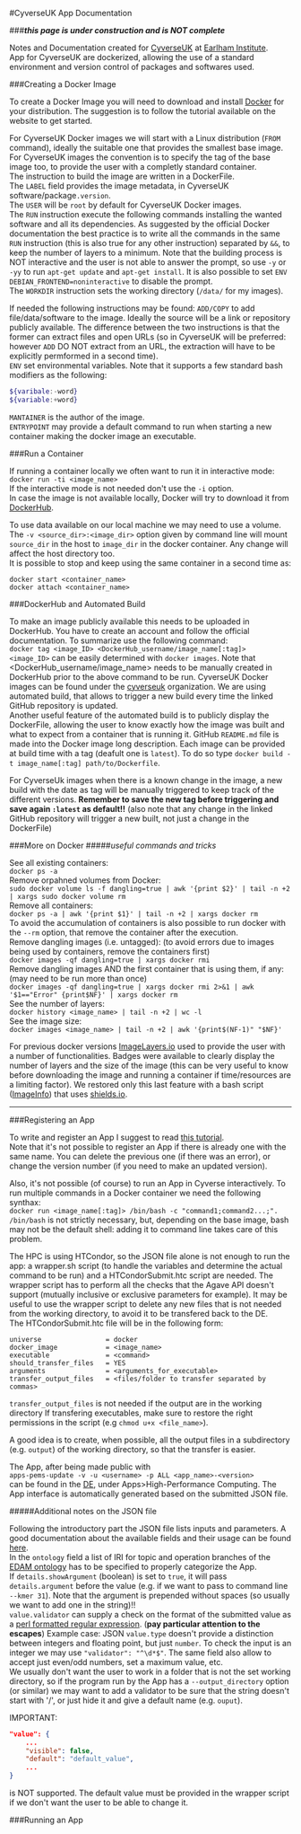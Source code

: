 #CyverseUK App Documentation

###**_this page is under construction and is NOT complete_**

Notes and Documentation created for <a href=http://cyverseuk.org/>CyverseUK</a> at <a href=http://www.earlham.ac.uk/>Earlham Institute</a>.  
App for CyverseUK are dockerized, allowing the use of a standard environment and version control of packages and softwares used.

###Creating a Docker Image

To create a Docker Image you will need to download and install <a href=https://www.docker.com/products/overview>Docker</a> for your distribution.
The suggestion is to follow the tutorial available on the website to get started.

For CyverseUK Docker images we will start with a Linux distribution (`FROM` command), ideally the suitable one that provides the smallest base image. For CyverseUK images the convention is to specify the tag of the base image too, to provide the user with a completly standard container.  
The instruction to build the image are written in a DockerFile.  
The `LABEL` field provides the image metadata, in CyverseUK software/package`.version`.  
The `USER` will be `root` by default for CyverseUK Docker images.  
The `RUN` instruction execute the following commands installing the wanted software and all its dependencies. As suggested by the official Docker documentation the best practice is to write all the commands in the same `RUN` instruction (this is also true for any other instruction) separated by `&&`, to keep the number of layers to a minimum. Note that the building process is NOT interactive and the user is not able to answer the prompt, so use `-y` or `-yy` to run `apt-get update` and `apt-get install`. It is also possible to set `ENV DEBIAN_FRONTEND=noninteractive` to disable the prompt.  
The `WORKDIR` instruction sets the working directory (`/data/` for my images).

If needed the following instructions may be found:
`ADD/COPY` to add file/data/software to the image. Ideally the source will be a link or repository publicly available. The difference between the two instructions is that the former can extract files and open URLs (so in CyverseUK will be preferred: however `ADD` DO NOT extract from an URL, the extraction will have to be explicitly permformed in a second time).   
`ENV` set environmental variables. Note that it supports a few standard bash modifiers as the following:  
```bash
${varibale:-word}
${variable:+word}
```  
`MANTAINER` is the author of the image.  
`ENTRYPOINT` may provide a default command to run when starting a new container making the docker image an executable.

###Run a Container

If running a container locally we often want to run it in interactive mode:  
```docker run -ti <image_name>```   
If the interactive mode is not needed don't use the `-i` option.  
In case the image is not available locally, Docker will try to download it from <a href=https://hub.docker.com/>DockerHub</a>.

To use data available on our local machine we may need to use a volume. The `-v <source_dir>:<image_dir>` option given by command line will mount `source_dir` in the host to `image_dir` in the docker container. Any change will affect the host directory too.  
It is possible to stop and keep using the same container in a second time as:  
```
docker start <container_name>
docker attach <container_name>
```

###DockerHub and Automated Build

To make an image publicly available this needs to be uploaded in DockerHub. You have to create an account and follow the official documentation. To summarize use the following command:  
```docker tag <image_ID> <DockerHub_username/image_name[:tag]>```  
`<image_ID>` can be easily determined with `docker images`. Note that <DockerHub_username/image_name> needs to be manually created in DockerHub prior to the above command to be run.
CyverseUK Docker images can be found under the <a href=https://hub.docker.com/u/cyverseuk/>cyverseuk</a> organization. We are using automated build, that allows to trigger a new build every time the linked GitHub repository is updated.  
Another useful feature of the automated build is to publicly display the DockerFile, allowing the user to know exactly how the image was built and what to expect from a container that is running it. GitHub `README.md` file is made into the Docker image long description.
Each image can be provided at build time with a tag (deafult one is `latest`). To do so type `docker build -t image_name[:tag] path/to/Dockerfile`.  

For CyverseUk images when there is a known change in the image, a new build with the date as tag will be manually triggered to keep track of the different versions. **Remember to save the new tag before triggering and save again `:latest` as default!!** (also note that any change in the linked GitHub repository will trigger a new built, not just a  change in the DockerFile)

###More on Docker
#####_useful commands and tricks_

See all existing containers:  
```docker ps -a```   
Remove orpahned volumes from Docker:  
```sudo docker volume ls -f dangling=true | awk '{print $2}' | tail -n +2 | xargs sudo docker volume rm```  
Remove all containers:  
```docker ps -a | awk '{print $1}' | tail -n +2 | xargs docker rm```  
To avoid the accumulation of containers is also possible to run docker with the `--rm` option, that remove the container after the execution.  
Remove dangling images (i.e. untagged): (to avoid errors due to images being used by containers, remove the containers first)  
```docker images -qf dangling=true | xargs docker rmi```   
Remove dangling images AND the first container that is using them, if any: (may need to be run more than once)  
```docker images -qf dangling=true | xargs docker rmi 2>&1 | awk '$1=="Error" {print$NF}' | xargs docker rm```  
See the number of layers:  
```docker history <image_name> | tail -n +2 | wc -l```  
See the image size:  
```docker images <image_name> | tail -n +2 | awk '{print$(NF-1)" "$NF}'```

For previous docker versions <a href=https://imagelayers.io/>ImageLayers.io</a> used to provide the user with a number of functionalities. Badges were available to clearly display the number of layers and the size of the image (this can be very useful to know before downloading the image and running a container if time/resources are a limiting factor). We restored only this last feature with a bash script (<a href=https://github.com/aliceminotto/ImageInfo>ImageInfo</a>) that uses <a href=http://shields.io/>shields.io</a>.

<hr>

###Registering an App

To write and register an App I suggest to read <a href=https://github.com/cyverseuk/cyverseuk-util/blob/master/app_tutorial/agaveapps.md>this tutorial</a>.  
Note that it's not possible to register an App if there is already one with the same name. You can delete the previous one (if there was an error), or change the version number (if you need to make an updated version).  

Also, it's not possible (of course) to run an App in Cyverse interactively. To run multiple commands in a Docker container we need the following synthax:  
```docker run <image_name[:tag]> /bin/bash -c "command1;command2...;".```  
`/bin/bash` is not strictly necessary, but, depending on the base image, bash may not be the default shell: adding it to command line takes care of this problem.  

The HPC is using HTCondor, so the JSON file alone is not enough to run the app: a wrapper.sh script (to handle the variables and determine the actual command to be run) and a HTCondorSubmit.htc script are needed. The wrapper script has to perform all the checks that the Agave API doesn't support (mutually inclusive or exclusive parameters for example). It may be useful to use the wrapper script to delete any new files that is not needed from the working directory, to avoid it to be transfered back to the DE.  
The HTCondorSubmit.htc file will be in the following form:
```
universe                = docker
docker_image            = <image_name>
executable              = <command>
should_transfer_files   = YES
arguments               = <arguments_for_executable>
transfer_output_files   = <files/folder to transfer separated by commas>
```  
`transfer_output_files` is not needed if the output are in the working directory
If transfering executables, make sure to restore the right permissions in the script (e.g `chmod u+x <file_name>`).

A good idea is to create, when possible, all the output files in a subdirectory (e.g. `output`) of the working directory, so that the transfer is easier.  

The App, after being made public with  
```apps-pems-update -v -u <username> -p ALL <app_name>-<version>```  
can be found in the <a href=https://de.iplantcollaborative.org/de/>DE</a>, under Apps>High-Performance Computing. The App interface is automatically generated based on the submitted JSON file.

#####Additional notes on the JSON file

Following the introductory part the JSON file lists inputs and parameters. A good documentation about the available fields and their usage can be found <a href=http://agaveapi.co/documentation/tutorials/app-management-tutorial/app-inputs-and-parameters-tutorial/>here</a>.  
In the `ontology` field a list of IRI for topic and operation branches of the <a href=http://www.ebi.ac.uk/ols/ontologies/edam>EDAM ontology</a> has to be specified to properly categorize the App.  
If `details.showArgument` (boolean) is set to `true`, it will pass `details.argument` before the value (e.g. if we want to pass to command line `--kmer 31`). Note that the argument is prepended without spaces (so usually we want to add one in the string)!!  
`value.validator` can supply a check on the format of the submitted value as a <a href=http://perldoc.perl.org/perlre.html>perl formatted regular expression</a>. (**pay particular attention to the escapes**) Example case: JSON `value.type` doesn't provide a distinction between integers and floating point, but just `number`. To check the input is an integer we may use `"validator": "^\d*$"`. The same field also allow to accept just even/odd numbers, set a maximum value, etc.  
We usually don't want the user to work in a folder that is not the set working directory, so if the program run by the App has a `--output_directory` option (or similar) we may want to add a validator to be sure that the string doesn't start with '/', or just hide it and give a default name (e.g. `ouput`).

IMPORTANT:  
```json
"value": {
    ...
    "visible": false,
    "default": "default_value",
    ...
}
```  
is NOT supported. The default value must be provided in the wrapper script if we don't want the user to be able to change it.

###Running an App
